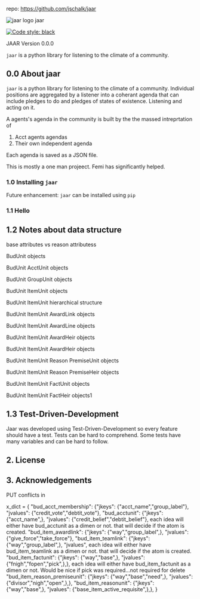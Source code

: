 repo: https://github.com/jschalk/jaar

![jaar logo](https://github.com/jschalk/jaar/tree/main/logo/jaar_64.png) jaar

[![Code style: black](https://img.shields.io/badge/code%20style-black-000000.svg)](https://github.com/psf/black)


JAAR Version 0.0.0

`jaar` is a python library for listening to the climate of a community.

## 0.0 About jaar

`jaar` is a python library for listening to the climate of a community. Individual 
positions are aggregated by a listener into a coherant agenda that can include pledges 
to do and pledges of states of existence. Listening and acting on it.

A agents's agenda in the community is built by the the massed intreprtation of
1. Acct agents agendas 
2. Their own independent agenda

Each agenda is saved as a JSON file. 

This is mostly a one man projeect. Femi has significantly helped. 

 
### 1.0 Installing `jaar`

<!-- TODO: add dependencies -->

Future enhancement: `jaar` can be installed using `pip`

<!-- TODO: Get pip install to function correctly

    pip install jaar

If you have installed `jaar` before, and you should ensure `pip` downloads the latest version (rather than using its internal cache) you can use the following commands:

    pip uninstall jaar
    pip install --no-cache jaar

-->

### 1.1 Hello 

<!-- TODO: Add simplest example

Should examples be found in a separate repository to ensure the `jaar` repository stays 
relatively small, whilst still providing a thorough knowledgebase of code-samples, 
screenshots and elucidatory text.

-->

## 1.2 Notes about data structure

<!-- TODO: Add elucidations -->
base attributes vs reason attributess

BudUnit objects

BudUnit AcctUnit objects

BudUnit GroupUnit objects

BudUnit ItemUnit objects

BudUnit ItemUnit hierarchical structure

BudUnit ItemUnit AwardLink objects

BudUnit ItemUnit AwardLine objects

BudUnit ItemUnit AwardHeir objects

BudUnit ItemUnit AwardHeir objects

BudUnit ItemUnit Reason PremiseUnit objects

BudUnit ItemUnit Reason PremiseHeir objects

BudUnit ItemUnit FactUnit objects

BudUnit ItemUnit FactHeir objects1


## 1.3 Test-Driven-Development

Jaar was developed using Test-Driven-Development so every feature should have a test. 
Tests can be hard to comprehend. Some tests have many variables and can be hard to follow.

<!-- TODO: Add examples 
Should examples be in a separate repository to ensure the `jaar` repository stays 
relatively small? (whilst still providing a thorough knowledgebase of code-samples, 
screenshots and elucidatory text.)
-->



## 2. License

<!-- TODO: Consider which license to pick -->


## 3. Acknowledgements

<!-- TODO: Consider which license to pick -->





<!-- TODO: Find out how to autopopulate the below modeled after the borb library
[![Corpus Coverage : 100.0%](https://img.shields.io/badge/corpus%20coverage-100.0%25-green)]()
[![Public Method Documentation : 100%](https://img.shields.io/badge/public%20method%20documentation-100%25-green)]()
[![Number of Tests : 615](https://img.shields.io/badge/number%20of%20tests-615-green)]()
[![Python : 3.8 | 3.9 | 3.10 ](https://img.shields.io/badge/python-3.8%20&#124;%203.9%20&#124;%203.10-green)]() 

[![Downloads](https://pepy.tech/badge/borb)](https://pepy.tech/projeect/borb)
[![Downloads](https://pepy.tech/badge/borb/month)](https://pepy.tech/projeect/borb)
-->



PUT conflicts in 

x_dict = {
    "bud_acct_membership":          {"jkeys": {"acct_name","group_label"},       "jvalues": {"credit_vote","debtit_vote"},
    "bud_acctunit":                 {"jkeys": {"acct_name",},                 "jvalues": {"credit_belief","debtit_belief"},
each idea will either have bud_acctunit as a dimen or not. that will decide if the atom is created. 
    "bud_item_awardlink":           {"jkeys": {"way","group_label",},         "jvalues": {"give_force","take_force"},
    "bud_item_teamlink":            {"jkeys": {"way","group_label",},         "jvalues",
each idea will either have bud_item_teamlink as a dimen or not. that will decide if the atom is created. 
    "bud_item_factunit":            {"jkeys": {"way","base",},             "jvalues": {"fnigh","fopen","pick",},},
each idea will either have bud_item_factunit as a dimen or not. Would be nice if pick was required...not required for delete
    "bud_item_reason_premiseunit":  {"jkeys": {"way","base","need",},      "jvalues": {"divisor","nigh","open",},},
    "bud_item_reasonunit":          {"jkeys": {"way","base",},             "jvalues": {"base_item_active_requisite",},},
}
